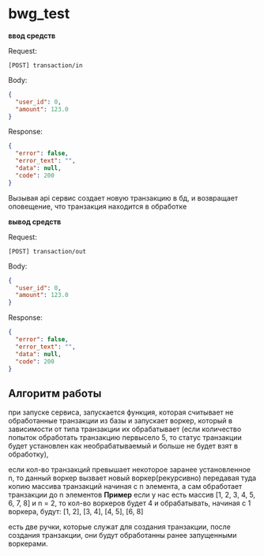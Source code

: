 # bwg_test

**ввод средств**

Request:

`[POST] transaction/in`

Body:
```json
{
  "user_id": 0,
  "amount": 123.0
}
```

Response:
```json
{
  "error": false,
  "error_text": "",
  "data": null,
  "code": 200
}
```

Вызывая api сервис создает новую транзакцию в бд, и возвращает оповещение, что транзакция находится в обработке 

**вывод средств**

Request:

`[POST] transaction/out`

Body:
```json
{
  "user_id": 0,
  "amount": 123.0
}
```

Response:
```json
{
  "error": false,
  "error_text": "",
  "data": null,
  "code": 200
}
```

## Алгоритм работы

при запуске сервиса, запускается функция, которая считывает не обработанные транзакции из базы и запускает воркер,
который в зависимости от типа транзакции их обрабатывает (если количество попыток обработать транзакцию первысело 5,
то статус транзакции будет установлен как необрабатываемый и больше не будет взят в обработку),

если кол-во транзакций превышает некоторое заранее установленное n, то данный воркер вызвает новый воркер(рекурсивно)
передавая туда копию массива транзакций начиная с n элемента, а сам обработает транзакции до n элементов
**Пример**
если у нас есть массив [1, 2, 3, 4, 5, 6, 7, 8] и n = 2, то кол-во воркеров будет 4 и обрабатывать, начиная с 1 воркера,
будут: [1, 2], [3, 4], [4, 5], [6, 8]

есть две ручки, которые служат для создания транзакции, после создания транзакции,
они будут обработанны ранее запущенными воркерами.